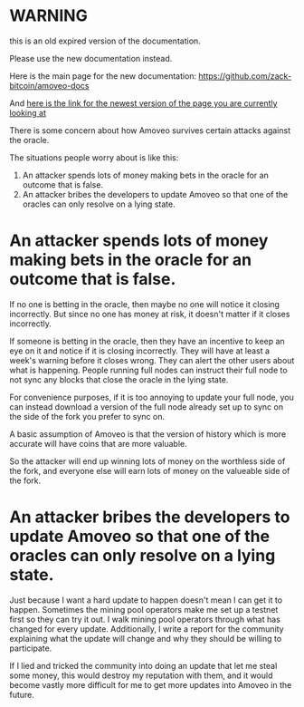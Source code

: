 WARNING
========

this is an old expired version of the documentation.

Please use the new documentation instead. 

Here is the main page for the new documentation: https://github.com/zack-bitcoin/amoveo-docs 

And [here is the link for the newest version of the page you are currently looking at](https://github.com/zack-bitcoin/amoveo-docs/blob/master//basics/oracle_security_question.md)

There is some concern about how Amoveo survives certain attacks against the oracle.

The situations people worry about is like this:
1) An attacker spends lots of money making bets in the oracle for an outcome that is false.
2) An attacker bribes the developers to update Amoveo so that one of the oracles can only resolve on a lying state.



An attacker spends lots of money making bets in the oracle for an outcome that is false.
========

If no one is betting in the oracle, then maybe no one will notice it closing incorrectly. But since no one has money at risk, it doesn't matter if it closes incorrectly.

If someone is betting in the oracle, then they have an incentive to keep an eye on it and notice if it is closing incorrectly. They will have at least a week's warning before it closes wrong.
They can alert the other users about what is happening.
People running full nodes can instruct their full node to not sync any blocks that close the oracle in the lying state.

For convenience purposes, if it is too annoying to update your full node, you can instead download a version of the full node already set up to sync on the side of the fork you prefer to sync on.

A basic assumption of Amoveo is that the version of history which is more accurate will have coins that are more valuable.

So the attacker will end up winning lots of money on the worthless side of the fork, and everyone else will earn lots of money on the valueable side of the fork.


An attacker bribes the developers to update Amoveo so that one of the oracles can only resolve on a lying state.
========

Just because I want a hard update to happen doesn't mean I can get it to happen. Sometimes the mining pool operators make me set up a testnet first so they can try it out.
I walk mining pool operators through what has changed for every update.
Additionally, I write a report for the community explaining what the update will change and why they should be willing to participate.

If I lied and tricked the community into doing an update that let me steal some money, this would destroy my reputation with them, and it would become vastly more difficult for me to get more updates into Amoveo in the future.